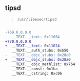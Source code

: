 ## tipsd

> `/usr/libexec/tipsd`

```diff

-769.0.0.0.0
-  __TEXT.__text: 0x11084
+770.0.0.0.0
+  __TEXT.__text: 0x11024
   __TEXT.__auth_stubs: 0xb50
-  __TEXT.__objc_stubs: 0x28c0
+  __TEXT.__objc_stubs: 0x28a0
   __TEXT.__objc_methlist: 0x764
   __TEXT.__const: 0x1ba
   __TEXT.__cstring: 0xc06

```
